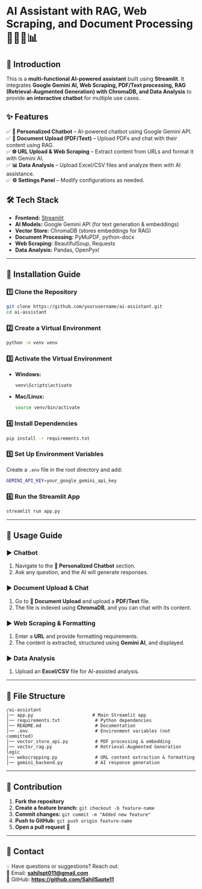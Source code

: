 # **AI Assistant with RAG, Web Scraping, and Document Processing** 🤖📄🌐📊  

## **📌 Introduction**  
This is a **multi-functional AI-powered assistant** built using **Streamlit**. It integrates **Google Gemini AI, Web Scraping, PDF/Text processing, RAG (Retrieval-Augmented Generation) with ChromaDB, and Data Analysis** to provide **an interactive chatbot** for multiple use cases.  

## **✨ Features**
✅ **🤖 Personalized Chatbot** – AI-powered chatbot using Google Gemini API.  
✅ **📄 Document Upload (PDF/Text)** – Upload PDFs and chat with their content using RAG.  
✅ **🌐 URL Upload & Web Scraping** – Extract content from URLs and format it with Gemini AI.  
✅ **📊 Data Analysis** – Upload Excel/CSV files and analyze them with AI assistance.  
✅ **⚙️ Settings Panel** – Modify configurations as needed.  

## **🛠️ Tech Stack**
- **Frontend:** [Streamlit](https://streamlit.io/)  
- **AI Models:** Google Gemini API (for text generation & embeddings)  
- **Vector Store:** ChromaDB (stores embeddings for RAG)  
- **Document Processing:** PyMuPDF, python-docx  
- **Web Scraping:** BeautifulSoup, Requests  
- **Data Analysis:** Pandas, OpenPyxl  

---

## **🚀 Installation Guide**
### **1️⃣ Clone the Repository**
```sh
git clone https://github.com/yourusername/ai-assistant.git
cd ai-assistant
```

### **2️⃣ Create a Virtual Environment**
```sh
python -m venv venv
```

### **3️⃣ Activate the Virtual Environment**
- **Windows:**  
  ```sh
  venv\Scripts\activate
  ```
- **Mac/Linux:**  
  ```sh
  source venv/bin/activate
  ```

### **4️⃣ Install Dependencies**
```sh
pip install -r requirements.txt
```

### **5️⃣ Set Up Environment Variables**
Create a `.env` file in the root directory and add:
```sh
GEMINI_API_KEY=your_google_gemini_api_key
```

### **6️⃣ Run the Streamlit App**
```sh
streamlit run app.py
```

---

## **📌 Usage Guide**
### **▶️ Chatbot**
1. Navigate to the **🤖 Personalized Chatbot** section.  
2. Ask any question, and the AI will generate responses.  

### **▶️ Document Upload & Chat**
1. Go to **📄 Document Upload** and upload a **PDF/Text** file.  
2. The file is indexed using **ChromaDB**, and you can chat with its content.  

### **▶️ Web Scraping & Formatting**
1. Enter a **URL** and provide formatting requirements.  
2. The content is extracted, structured using **Gemini AI**, and displayed.  

### **▶️ Data Analysis**
1. Upload an **Excel/CSV** file for AI-assisted analysis.  

---

## **📜 File Structure**
```
/ai-assistant
│── app.py                      # Main Streamlit app
│── requirements.txt             # Python dependencies
│── README.md                    # Documentation
│── .env                         # Environment variables (not committed)
│── vector_store_api.py          # PDF processing & embedding
│── vector_rag.py                # Retrieval-Augmented Generation logic
│── webscrapping.py              # URL content extraction & formatting
│── gemini_backend.py            # AI response generation
```

---

## **🤝 Contribution**
1. **Fork the repository**  
2. **Create a feature branch:** `git checkout -b feature-name`  
3. **Commit changes:** `git commit -m "Added new feature"`  
4. **Push to GitHub:** `git push origin feature-name`  
5. **Open a pull request** 🚀  

---

## **📧 Contact**
💡 Have questions or suggestions? Reach out:  
📩 Email: **sahilspt011@gmail.com**  
🔗 GitHub: **https://github.com/SahilSapte11**  
